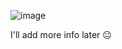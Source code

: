 ![image](https://github.com/user-attachments/assets/5eb37767-3c4a-48bf-8639-5073350eb9d5)

I'll add more info later 😐

